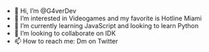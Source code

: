 - 👋 Hi, I’m @G4verDev
- 👀 I’m interested in Videogames and my favorite is Hotline Miami
- 🌱 I’m currently learning JavaScript and looking to learn Python
- 💞️ I’m looking to collaborate on IDK
- 📫 How to reach me: Dm on Twitter

<!---
G4verDev/G4verDev is a ✨ special ✨ repository because its `README.md` (this file) appears on your GitHub profile.
You can click the Preview link to take a look at your changes.
--->
